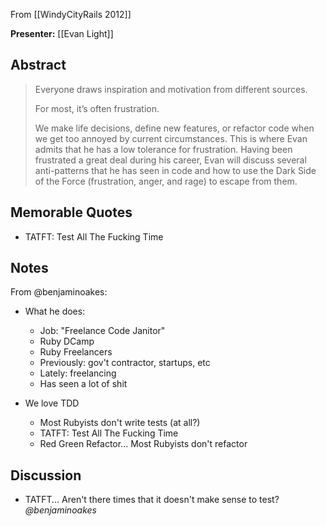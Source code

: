 From [[WindyCityRails 2012]]

**Presenter:** [[Evan Light]]

## Abstract

> Everyone draws inspiration and motivation from different sources.
> 
> For most, it’s often frustration.
> 
> We make life decisions, define new features, or refactor code when we get too annoyed by current circumstances. This is where Evan admits that he has a low tolerance for frustration. Having been frustrated a great deal during his career, Evan will discuss several anti-patterns that he has seen in code and how to use the Dark Side of the Force (frustration, anger, and rage) to escape from them.

## Memorable Quotes

* TATFT: Test All The Fucking Time

## Notes

From @benjaminoakes:

* What he does:
  * Job: "Freelance Code Janitor"
  * Ruby DCamp
  * Ruby Freelancers
  * Previously: gov't contractor, startups, etc
  * Lately: freelancing
  * Has seen a lot of shit

* We love TDD
  * Most Rubyists don't write tests (at all?)
  * TATFT: Test All The Fucking Time
  * Red Green Refactor... Most Rubyists don't refactor

## Discussion

* TATFT... Aren't there times that it doesn't make sense to test?  _@benjaminoakes_
